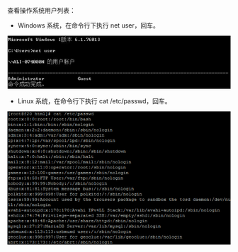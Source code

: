 查看操作系统用户列表：

- Windows 系统，在命令行下执行 net user，回车。

![1.jpg](../image/chapter1/1-7-1.jpg)

- Linux 系统，在命令行下执行 cat /etc/passwd，回车。

![2.png](../image/chapter1/1-7-2.png)